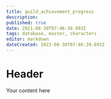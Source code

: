 ```yaml
---
title: guild_achievement_progress
description: 
published: true
date: 2021-08-30T07:46:39.893Z
tags: database, master, characters
editor: markdown
dateCreated: 2021-08-30T07:46:39.893Z
---
```


# Header
Your content here